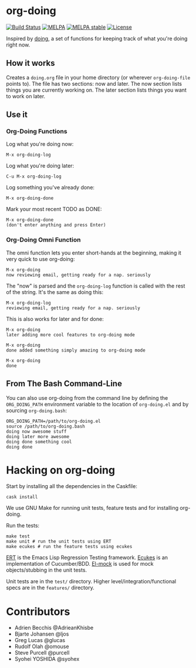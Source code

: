 # org-doing

[![Build Status](https://travis-ci.org/omouse/org-doing.svg)](https://travis-ci.org/omouse/org-doing)
[![MELPA](http://melpa.org/packages/org-doing-badge.svg)](http://melpa.org/#/org-doing)
[![MELPA stable](http://stable.melpa.org/packages/org-doing-badge.svg)](http://stable.melpa.org/#/org-doing)
[![License](http://img.shields.io/:license-gpl3-blue.svg)](http://www.gnu.org/licenses/gpl-3.0.html)

Inspired by [doing](https://github.com/ttscoff/doing/), a set of
functions for keeping track of what you're doing right now.

## How it works

Creates a `doing.org` file in your home directory (or wherever
`org-doing-file` points to). The file has two sections: now and
later. The now section lists things you are currently working on. The
later section lists things you want to work on later.

## Use it

### Org-Doing Functions

Log what you're doing now:

    M-x org-doing-log

Log what you're doing later:

    C-u M-x org-doing-log

Log something you've already done:

    M-x org-doing-done

Mark your most recent TODO as DONE:

    M-x org-doing-done
    (don't enter anything and press Enter)

### Org-Doing Omni Function

The omni function lets you enter short-hands at the beginning, making it very quick to use org-doing:

    M-x org-doing
    now reviewing email, getting ready for a nap. seriously

The "now" is parsed and the `org-doing-log` function is called with
the rest of the string. It's the same as doing this:

    M-x org-doing-log
    reviewing email, getting ready for a nap. seriously

This is also works for later and for done:

    M-x org-doing
    later adding more cool features to org-doing mode

    M-x org-doing
    done added something simply amazing to org-doing mode

    M-x org-doing
    done

## From The Bash Command-Line

You can also use org-doing from the command line by defining the
`ORG_DOING_PATH` environment variable to the location of
`org-doing.el` and by sourcing `org-doing.bash`:

    ORG_DOING_PATH=/path/to/org-doing.el
    source /path/to/org-doing.bash
    doing now awesome stuff
    doing later more awesome
    doing done something cool
    doing done

# Hacking on org-doing

Start by installing all the dependencies in the Caskfile:

    cask install

We use GNU Make for running unit tests, feature tests and for installing org-doing.

Run the tests:

    make test
    make unit # run the unit tests using ERT
    make ecukes # run the feature tests using ecukes

[ERT](https://www.gnu.org/software/emacs/manual/html_mono/ert.html) is the Emacs Lisp Regression Testing framework. [Ecukes](https://github.com/ecukes/ecukes) is an implementation of Cucumber/BDD. [El-mock](http://emacswiki.org/emacs/EmacsLispMock) is used for mock objects/stubbing in the unit tests.

Unit tests are in the `test/` directory. Higher level/integration/functional specs are in the `features/` directory.

# Contributors

* Adrien Becchis @AdrieanKhisbe
* Bjarte Johansen @ljos
* Greg Lucas @glucas
* Rudolf Olah @omouse
* Steve Purcell @purcell
* Syohei YOSHIDA @syohex
